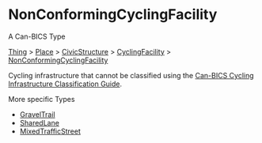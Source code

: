 # NonConformingCyclingFacility

A Can-BICS Type

[Thing](https://schema.org/Thing) > [Place](https://schema.org/Place) > [CivicStructure](https://schema.org/CivicStructure) > [CyclingFacility](CyclingFacility) > [NonConformingCyclingFacility](NonConformingCyclingFacility)

Cycling infrastructure that cannot be classified using the [Can-BICS Cycling Infrastructure Classification Guide](https://summit.sfu.ca/item/39230).

More specific Types

- [GravelTrail](GravelTrail)
- [SharedLane](SharedLane)
- [MixedTrafficStreet](MixedTrafficStreet)
